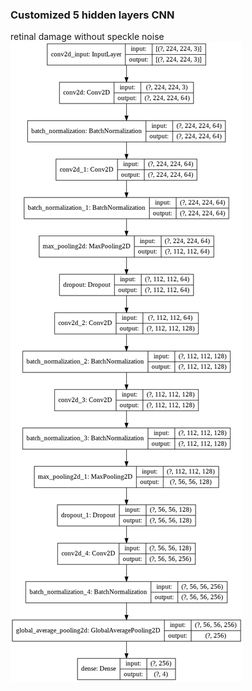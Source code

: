 ### Customized 5 hidden layers CNN
retinal damage without speckle noise
!["model_plot_retinal_cnn5.png"](model_plot_retinal_cnn5.png)
